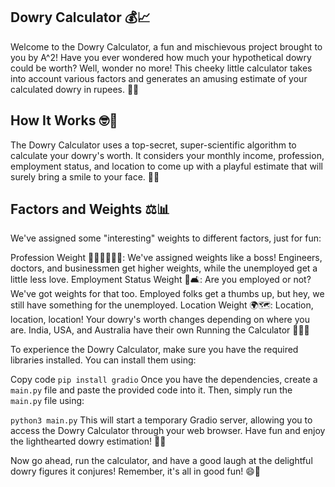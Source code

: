 ## Dowry Calculator 💰📈

Welcome to the Dowry Calculator, a fun and mischievous project brought to you by A^2! Have you ever wondered how much your hypothetical dowry could be worth? Well, wonder no more! This cheeky little calculator takes into account various factors and generates an amusing estimate of your calculated dowry in rupees. 💸✨

## How It Works 🤓🔮

The Dowry Calculator uses a top-secret, super-scientific algorithm to calculate your dowry's worth. It considers your monthly income, profession, employment status, and location to come up with a playful estimate that will surely bring a smile to your face. 🧮🌐

## Factors and Weights ⚖️📊

We've assigned some "interesting" weights to different factors, just for fun:

Profession Weight 👩‍🔬👨‍⚕️👨‍💼: We've assigned weights like a boss! Engineers, doctors, and businessmen get higher weights, while the unemployed get a little less love.
Employment Status Weight 💼🛋️: Are you employed or not? We've got weights for that too. Employed folks get a thumbs up, but hey, we still have something for the unemployed.
Location Weight 🌍🗺️: Location, location, location! Your dowry's worth changes depending on where you are. India, USA, and Australia have their own
Running the Calculator 🏃‍♂️💨

To experience the Dowry Calculator, make sure you have the required libraries installed. You can install them using:

Copy code
`pip install gradio`
Once you have the dependencies, create a `main.py` file and paste the provided code into it. Then, simply run the `main.py` file using:


`python3 main.py`
This will start a temporary Gradio server, allowing you to access the Dowry Calculator through your web browser. Have fun and enjoy the lighthearted dowry estimation! 🎉🤑

Now go ahead, run the calculator, and have a good laugh at the delightful dowry figures it conjures! Remember, it's all in good fun! 😄🎈
